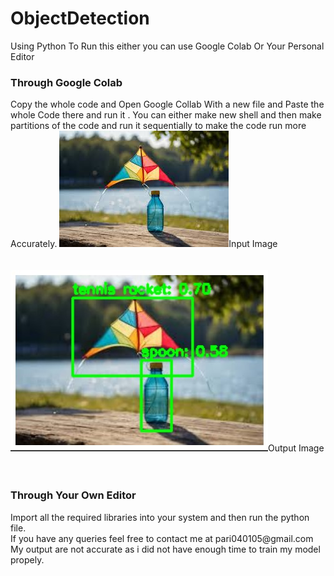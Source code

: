 # ObjectDetection
Using Python
To Run this either you can use Google Colab Or Your Personal Editor

<h3>Through Google Colab</h3>
Copy the whole code and Open Google Collab With a new file and Paste the whole Code there and run it .
You can either make new shell and then make partitions of the code and run it sequentially to make the code run more Accurately.
<img src="kite.jpeg">Input Image
<br>
<br>
<br>
<img src="output.jpg">Output Image
<br>
<br>
<br>

<h3>Through Your Own Editor</h3>
Import all the required libraries into your system and then run the python file.
<br>
If you have any queries feel free to contact me at pari040105@gmail.com
<br>
My output are not accurate as i did not have enough time to train my model propely.
